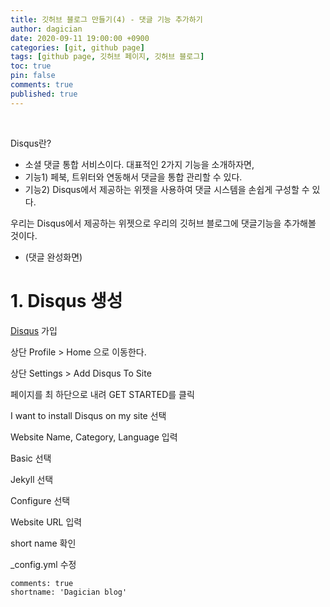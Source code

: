 ```yaml
---
title: 깃허브 블로그 만들기(4) - 댓글 기능 추가하기
author: dagician
date: 2020-09-11 19:00:00 +0900
categories: [git, github page]
tags: [github page, 깃허브 페이지, 깃허브 블로그]
toc: true
pin: false
comments: true
published: true
---
```












<br>

Disqus란?

- 소셜 댓글 통합 서비스이다. 대표적인 2가지 기능을 소개하자면,
- 기능1) 페북, 트위터와 연동해서 댓글을 통합 관리할 수 있다.
- 기능2) Disqus에서 제공하는 위젯을 사용하여 댓글 시스템을 손쉽게 구성할 수 있다.



우리는 Disqus에서 제공하는 위젯으로 우리의 깃허브 블로그에 댓글기능을 추가해볼 것이다.

- (댓글 완성화면)





# 1. Disqus 생성

[Disqus](https://disqus.com/) 가입

상단 Profile > Home 으로 이동한다.



상단 Settings > Add Disqus To Site



페이지를 최 하단으로 내려 GET STARTED를 클릭



I want to install Disqus on my site 선택



Website Name, Category, Language 입력



Basic 선택



Jekyll 선택



Configure 선택



Website URL 입력



short name 확인



_config.yml 수정

```
comments: true
shortname: 'Dagician blog'
```



